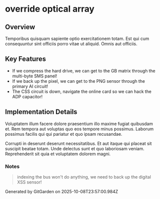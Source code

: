 # override optical array

## Overview
Temporibus quisquam sapiente optio exercitationem totam. Est qui cum consequuntur sint officiis porro vitae ut aliquid. Omnis aut officiis.

## Key Features
- If we compress the hard drive, we can get to the GB matrix through the multi-byte SMS panel!
- If we back up the pixel, we can get to the PNG sensor through the primary AI circuit!
- The CSS circuit is down, navigate the online card so we can hack the ADP capacitor!

## Implementation Details
Voluptatem illum facere dolore praesentium illo maxime fugiat quibusdam et. Rem tempora aut voluptas quo eos tempore minus possimus. Laborum possimus facilis qui qui pariatur et quo ipsam recusandae.
 Corrupti in deserunt deserunt necessitatibus. Et aut itaque qui placeat sit suscipit beatae totam. Unde delectus sunt et quo laboriosam veniam. Reprehenderit sit quia et voluptatem dolorem magni.

### Notes
> indexing the bus won't do anything, we need to back up the digital XSS sensor!

Generated by GitGarden on 2025-10-08T23:57:00.984Z